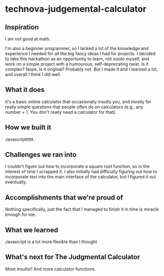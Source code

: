 # technova-judgemental-calculator

## Inspiration
I am not good at math. 

I'm also a beginner programmer, so I lacked a lot of the knowledge and experience I needed for all the big fancy ideas I had for projects. I decided to take this hackathon as an opportunity to learn, not outdo myself, and work on a simple project with a humourous, self-deprecating twist. Is it complex? Nope. Is it original? Probably not. But I made it and I learned a lot, and overall I think I did well.

## What it does
It's a basic online calculator that occasionally insults you, and mostly for really simple questions that people often do on calculators (e.g., any number + 1. You don't really need a calculator for that).

## How we built it
Javascriptttttt.

## Challenges we ran into
I couldn't figure out how to incorporate a square root function, so in the interest of time I scrapped it. I also initially had difficulty figuring out how to incorporate text into the main interface of the calculator, but I figured it out eventually.

## Accomplishments that we're proud of
Nothing specifically, just the fact that I managed to finish it in time is miracle enough for me.

## What we learned
Javascript is a lot more flexible than I thought

## What's next for The Judgmental Calculator
More insults!! And more calculator functions.